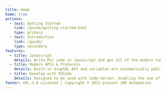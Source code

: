 ```yaml
---
title: Home
home: true
actions:
  - text: Getting Started
    link: /guide/getting-started.html
    type: primary
  - text: Introduction
    link: /guide/
    type: secondary
features:
  - title: Javascript
    details: Write PLC code in Javascript and get all of the modern tooling that is typically missing in traditional PLC program development.
  - title: Modern APIs & Protocols
    details: Built-in GraphQL API and variables are automatically published to MQTT (Sparkplug B). Integrate with industrial networks via Modbus/TCP (OPC-UA, REST, Ethernet/IP, and Profinet planned in the future).
  - title: Develop with VSCode
    details: Designed to be used with Code-Server, enabling the use of advanced tooling (unit testing, LINTing, Git, etc.) served from the PLC hardware itself. No external IDE required.
footer: GPL-3.0 Licensed | Copyright © 2021-present JAR Automation
---
```

